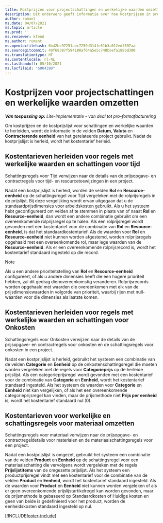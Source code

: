 ```yaml
---
title: Kostprijzen voor projectschattingen en werkelijke waarden omzetten
description: Dit onderwerp geeft informatie over hoe kostprijzen in projectschattingen en werkelijke waarden worden omgezet.
author: rumant
ms.date: 04/07/2021
ms.topic: article
ms.prod: ''
ms.reviewer: kfend
ms.author: rumant
ms.openlocfilehash: 6b42bc97251aec7259d314fe51b3a012edf597aa
ms.sourcegitcommit: 40f68387f594180af64a5e5c748b6efa188bd300
ms.translationtype: HT
ms.contentlocale: nl-NL
ms.lasthandoff: 05/10/2021
ms.locfileid: "6004390"
---
```

# <a name="resolve-cost-prices-on-project-estimates-and-actuals"></a>Kostprijzen voor projectschattingen en werkelijke waarden omzetten 

_**Van toepassing op:** Lite-implementatie - van deal tot pro-formafacturering_

Om kostprijzen en de kostprijslijst voor schattingen en werkelijke waarden te herleiden, wordt de informatie in de velden **Datum**, **Valuta** en **Contracterende eenheid** van het gerelateerde project gebruikt. Nadat de kostprijslijst is herleid, wordt het kostentarief herleid.

## <a name="resolving-cost-rates-on-actual-and-estimate-lines-for-time"></a>Kostentarieven herleiden voor regels met werkelijke waarden en schattingen voor tijd

Schattingsregels voor Tijd verwijzen naar de details van de prijsopgave- en contractregels voor tijd- en resourcetoewijzingen in een project.

Nadat een kostprijslijst is herleid, worden de velden **Rol** en **Resource-eenheid** op de schattingsregel voor Tijd vergeleken met de rolprijsregels in de prijslijst. Bij deze vergelijking wordt ervan uitgegaan dat u de standaardprijsdimensies voor arbeidskosten gebruikt. Als u het systeem hebt geconfigureerd om velden af te stemmen in plaats van of naast **Rol** en **Resource-eenheid**, dan wordt een andere combinatie gebruikt om een overeenkomende rolprijsregel op te halen. Als een rolprijsregel wordt gevonden met een kostentarief voor de combinatie van **Rol** en **Resource-eenheid**, is dat het standaardkostentarief. Als de waarden voor **Rol** en **Resource-eenheid** niet kunnen worden afgestemd, worden rolprijsregels opgehaald met een overeenkomende rol, maar lege waarden van de **Resource-eenheid**. Als er een overeenkomende rolprijsrecord is, wordt het kostentarief standaard ingesteld op die record. 

> [!NOTE]
> Als u een andere prioriteitstelling van **Rol** en **Resource-eenheid** configureert, of als u andere dimensies heeft die een hogere prioriteit hebben, zal dit gedrag dienovereenkomstig veranderen. Rolprijsrecords worden opgehaald met waarden die overeenkomen met elk van de prijsdimensiewaarden in volgorde van prioriteit, waarbij rijen met null-waarden voor die dimensies als laatste komen.

## <a name="resolving-cost-rates-on-actual-and-estimate-lines-for-expense"></a>Kostentarieven herleiden voor regels met werkelijke waarden en schattingen voor Onkosten

Schattingsregels voor Onkosten verwijzen naar de details van de prijsopgave- en contractregels voor onkosten en de schattingsregels voor onkosten in een project.

Nadat een kostprijslijst is herleid, gebruikt het systeem een combinatie van de velden **Categorie** en **Eenheid** op de onkostenschattingsregel die moeten worden vergeleken met de regels voor **Categorieprijs** op de herleide prijslijst. Als een categorieprijsregel wordt gevonden met een kostentarief voor de combinatie van **Categorie** en **Eenheid**, wordt het kostentarief standaard ingesteld. Als het systeem de waarden voor **Categorie** en **Eenheid** niet kan vergelijken, of als het een overeenkomende categorieprijsregel kan vinden, maar de prijsmethode niet **Prijs per eenheid** is, wordt het kostentarief standaard nul (0).

## <a name="resolving-cost-rates-on-actual-and-estimate-lines-for-material"></a>Kostentarieven voor werkelijke en schattingsregels voor materiaal omzetten

Schattingsregels voor materiaal verwijzen naar de prijsopgave- en contractregeldetails voor materialen en de materiaalschattingsregels voor een project.

Nadat een kostprijslijst is omgezet, gebruikt het systeem een combinatie van de velden **Product** en **Eenheid** op de schattingsregel voor een materiaalschatting die vervolgens wordt vergeleken met de regels **Prijslijstitems** van de omgezette prijslijst. Als het systeem een productprijsregel vindt met een kostentarief voor de combinatie van de velden **Product** en **Eenheid**, wordt het kostentarief standaard ingesteld. Als de waarden voor **Product** en **Eenheid** niet kunnen worden vergeleken of als er geen overeenkomende prijslijstartikelregel kan worden gevonden, maar de prijsmethode is gebaseerd op Standaardkosten of Huidige kosten en geen van beide is gedefinieerd voor het product, worden de eenheidskosten standaard ingesteld op nul.


[!INCLUDE[footer-include](../../includes/footer-banner.md)]
